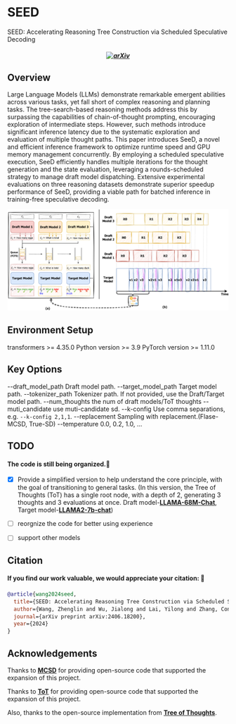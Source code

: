 # SEED
SEED: Accelerating Reasoning Tree Construction via Scheduled Speculative Decoding

<h5 align=center>

[![arXiv](https://img.shields.io/badge/Arxiv-2406.18139-red?logo=arxiv&label=Arxiv&color=red)](https://arxiv.org/abs/2406.18200)

</h5>

## Overview
Large Language Models (LLMs) demonstrate remarkable emergent abilities across various tasks, yet fall short of complex reasoning and planning tasks. The tree-search-based reasoning methods address this by surpassing the capabilities of chain-of-thought prompting, encouraging exploration of intermediate steps. However, such methods introduce significant inference latency due to the systematic exploration and evaluation of multiple thought paths. This paper introduces SeeD, a novel and efficient inference framework to optimize runtime speed and GPU memory management concurrently. By employing a scheduled speculative execution, SeeD efficiently handles multiple iterations for the thought generation and the state evaluation, leveraging a rounds-scheduled strategy to manage draft model dispatching. Extensive experimental evaluations on three reasoning datasets demonstrate superior speedup performance of SeeD, providing a viable path for batched inference in training-free speculative decoding.


<div style="text-align: center;">
    <img src="assets/seed.png">
</div>


## Environment Setup
transformers >= 4.35.0
Python version >= 3.9
PyTorch version >= 1.11.0

## Key Options
--draft_model_path          Draft model path.
--target_model_path         Target model path.
--tokenizer_path            Tokenizer path. If not provided, use the Draft/Target model path.
--num_thoughts              the num of draft models/ToT thoughts
--muti_candidate            use muti-candidate sd.
--k-config                  Use comma separations, e.g. `--k-config 2,1,1`.
--replacement               Sampling with replacement.(Flase-MCSD, True-SD)
--temperature               0.0, 0.2, 1.0, ...


## TODO
#### The code is still being organized.🚧
- [x] Provide a simplified version to help understand the core principle, with the goal of transitioning to general tasks. (In this version, the Tree of Thoughts (ToT) has a single root node, with a depth of 2, generating 3 thoughts and 3 evaluations at once. Draft model-**[LLAMA-68M-Chat](https://huggingface.co/Felladrin/Llama-68M-Chat-v1)**, Target model-**[LLAMA2-7b-chat](https://huggingface.co/meta-llama/Llama-2-7b-chat-hf)**)
- [ ] reorgnize the code for better using experience
- [ ] support other models


## Citation

#### If you find our work valuable, we would appreciate your citation: 🎈
```bibtex
@article{wang2024seed,
  title={SEED: Accelerating Reasoning Tree Construction via Scheduled Speculative Decoding},
  author={Wang, Zhenglin and Wu, Jialong and Lai, Yilong and Zhang, Congzhi and Zhou, Deyu},
  journal={arXiv preprint arXiv:2406.18200},
  year={2024}
}
```


## Acknowledgements

Thanks to **[MCSD](https://github.com/NJUNLP/MCSD)** for providing open-source code that supported the expansion of this project.

Thanks to **[ToT](https://github.com/princeton-nlp/tree-of-thought-llm)** for providing open-source code that supported the expansion of this project.

Also, thanks to the open-source implementation from **[Tree of Thoughts](https://github.com/kyegomez/tree-of-thoughts)**.
